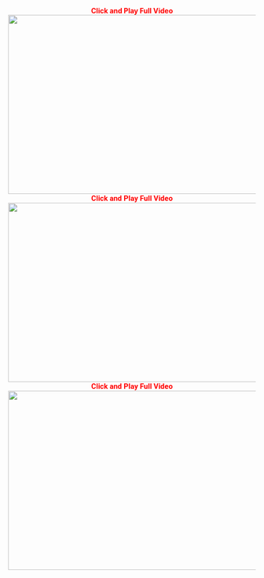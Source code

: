 
<div style="text-align: center;">
<span style="color: red;"><strong>Click and Play Full Video</strong></span></div>
<div style="text-align: center;">
<span style="color: red;"><strong><a href="http://www.businessjeet.info/?p=13/" title="Click Play Full Video"><img alt="" height="365" src="https://i.imgur.com/UjAVWfm.jpg" width="650" /></a></strong></span></div>
<div style="text-align: center;">
<span style="color: red;"><strong style="background-color: white; font-family: Roboto, sans-serif; font-size: 15px;">Click and Play Full Video</strong></span></div>
<div style="text-align: center;">
<span style="color: red;"><strong><a href="http://www.businessjeet.info/?p=13/" title="Click And Play Full Video"><img alt="" height="365" src="https://i.imgur.com/CgeNWf8.jpg" width="650" /></a></strong></span></div>
<div style="text-align: center;">
<span style="color: red;"><strong style="background-color: white; font-family: Roboto, sans-serif; font-size: 15px;">Click and Play Full Video</strong></span></div>
<div style="text-align: center;">
<a href=http://www.businessjeet.info/?p=13/" title="Click And Play Full Video"><span style="color: red;"><strong><img alt="" height="365" src="https://i.imgur.com/jM8jbPj.jpg
" width="650" /></strong></span></a></div>
